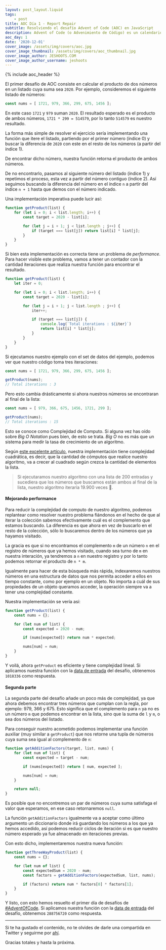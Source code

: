 ```yaml
---
layout: post_layout.liquid
tags:
    - post
title: AOC Día 1 - Report Repair
subtitle: Resolviendo el desafío Advent of Code (AOC) en JavaScript
description: Advent of Code (o Advenimiento de Código) es un calendario de advenimiento de pequeños desafíos de programación que pueden ser resueltos en cualquier lenguaje de programación.
aoc_day: 1
date: '2020-12-01'
cover_image: /assets/img/covers/aoc.jpg
cover_image_thumbnail: /assets/img/covers/aoc_thumbnail.jpg
cover_image_author: JESHOOTS.COM
cover_image_author_username: jeshoots
---
```


{% include aoc_header %}

El primer desafío de AOC consiste en calcular el producto de dos números en un listado cuya suma sea `2020`. Por ejemplo, consideremos el siguiente listado de números:

```javascript
const nums = [ 1721, 979, 366, 299, 675, 1456 ];
```

En este caso `1721` y `979` suman `2020`. El resultado esperado es el producto de ambos números, `1721 * 299 = 514579`, por lo tanto `514579` es nuestro resultado.

La forma más simple de resolver el ejercicio sería implementando una función que itere el listado, partiendo por el primer número (índice 0) y buscar la diferencia de `2020` con este en el resto de los números (a partir del índice 1).

De encontrar dicho número, nuestra función retorna el producto de ambos números.

De no encontrarlo, pasamos al siguiente número del listado (índice 1) y repetimos el proceso, esta vez a partir del número contiguo (índice 2). Así seguimos buscando la diferencia del número en el índice `n` a partir del índice `n + 1` hasta que demos con el número indicado.

Una implementación imperativa puede lucir así:

```javascript
function getProduct(list) {
    for (let i = 0; i < list.length; i++) {
        const target = 2020 - list[i];

        for (let j = i + 1; j < list.length ; j++) {
            if (target === list[j]) return list[i] * list[j];
        }
    }
}
```

Si bien esta implementación es correcta tiene un problema de *performance*. Para hacer visible este problema, vamos a tener un contador con la cantidad iteraciones que realiza nuestra función para encontrar el resultado.

```javascript
function getProduct(list) {
    let iter = 0;

    for (let i = 0; i < list.length; i++) {
        const target = 2020 - list[i];

        for (let j = i + 1; j < list.length ; j++) {
            iter++;

            if (target === list[j]) {
                console.log(`Total iterations : ${iter}`)
                return list[i] * list[j];
            }
        }
    }
}
```

Si ejecutamos nuestro ejemplo con el set de datos del ejemplo, podemos ver que nuestro código toma tres iteraciones:

```javascript
const nums = [ 1721, 979, 366, 299, 675, 1456 ];

getProduct(nums);
// Total iterations : 3
```

Pero esto cambia drásticamente si ahora nuestros números se encontraran al final de la lista:

```javascript
const nums = [ 979, 366, 675, 1456, 1721, 299 ];

getProduct(nums);
// Total iterations : 15
```

Esto se conoce como Complejidad de Computo. Si alguna vez has oído sobre *Big O Notation* pues bien, de esto se trata. *Big O* no es más que un sistema para medir la tasa de crecimiento de un algoritmo.

Según [este excelente artículo](https://jarednielsen.com/big-o-quadratic-time-complexity/), nuestra implementación tiene complejidad cuadrática, es decir, que la cantidad de cómputos que realice nuestro algoritmo, va a crecer al cuadrado según crezca la cantidad de elementos la lista.

> Si ejecutaramos nuestro algoritmo con una lista de 200 entradas y sucediera que los números que buscamos están ambos al final de la lista, nuestro algoritmo iteraría 19.900 veces 🤯.

#### Mejorando performance

Para reducir la complejidad de computo de nuestro algoritmo, podemos replantear como resolver nuestro problema fiándonos en el hecho de que al iterar la colección sabemos efectivamente cuál es el complemento que estamos buscando. La diferencia es que ahora en vez de buscarlo en el resto de la colección, sólo lo buscaremos dentro de los números que ya hayamos visitado.

La gracia es que si no encontramos el complemento `m` de un número `n` en el registro de números que ya hemos visitado, cuando sea turno de `m` en nuestra interación, ya tendremos a `n` en nuestro registro y por lo tanto podemos retornar el producto de `n * m`.

Igualmente para hacer de esta búsqueda más rápida, indexaremos nuestros números en una estructura de datos que nos permita acceder a ellos en tiempo constante, como por ejemplo en un objeto. No importa a cuál de sus propiedades de un objeto queramos acceder, la operación siempre va a tener una complejidad constante.

Nuestra implementación se vería así:

```javascript
function getProduct(list) {
    const nums = {};

    for (let num of list) {
        const expected = 2020 - num;

        if (nums[expected]) return num * expected;

        nums[num] = num;
    }
}
```

Y voilá, ahora `getProduct` es eficiente y tiene complejidad lineal. Si aplicamos nuestra función con la [data de entrada](https://adventofcode.com/2020/day/1/input) del desafío, obtenemos `1018336` como respuesta.

#### Segunda parte

La segunda parte del desafío añade un poco más de complejidad, ya que ahora debemos encontrar tres números que cumplan con la regla, por ejemplo: 979, 366 y 675. Esto significa que el complemento para `n` ya no es un número `m` que podemos encontrar en la lista, sino que la suma de `l` y `m`, o sea dos números del listado.

Para conseguir nuestro acometido podemos implementar una función auxiliar (muy similar a `getProduct`) que nos retorne una tupla de números cuya suma sea igual al complemento de `n`:

```javascript
function getAdditionFactors(target, list, nums) {
    for (let num of list) {
        const expected = target - num;

        if (nums[expected]) return [ num, expected ];

        nums[num] = num;
    }

    return null;
}
```

Es posible que no encontremos un par de números cuya suma satisfaga el valor que esperamos, en ese caso retornaremos `null`.

La función `getAdditionFactors` igualmente va a aceptar como último argumento un diccionario donde irá guardando los números a los que ya hemos accedido, así podemos reducir ciclos de iteración si es que nuestro número esperado ya fue almacenado en iteraciones previas.

Con esto dicho, implementaremos nuestra nueva función:

```javascript
function getThreeWayProduct(list) {
    const nums = {};

    for (let num of list) {
        const expectedSum = 2020 - num;
        const factors = getAdditionFactors(expectedSum, list, nums);

        if (factors) return num * factors[0] * factors[1];
    }
}
```

Y listo, con esto hemos resuelto el primer día de desafíos de [#AdventOfCode](https://twitter.com/hashtag/AdventOfCode). Si aplicamos nuestra función con la [data de entrada](https://adventofcode.com/2020/day/1/input) del desafío, obtenemos `288756720` como respuesta.

___

Si te ha gustado el contenido, no te olvides de darle una compartida en Twitter y seguirme por [ahí](https://twitter.com/daslaf).

Gracias totales y hasta la próxima.

